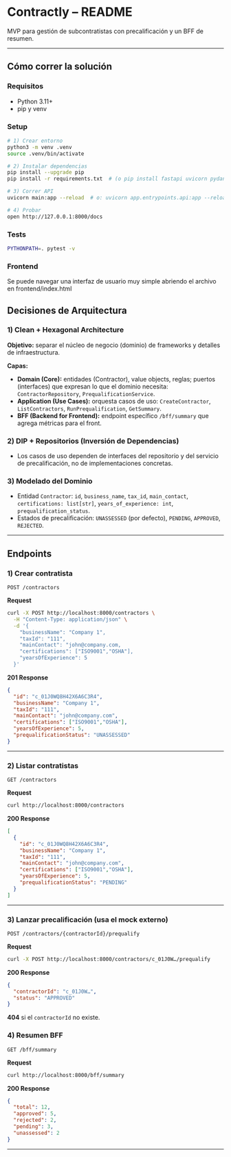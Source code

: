 # Contractly – README

MVP para gestión de subcontratistas con precalificación y un BFF de resumen.

---

## Cómo correr la solución

### Requisitos

* Python 3.11+
* pip y venv

### Setup

```bash
# 1) Crear entorno
python3 -m venv .venv
source .venv/bin/activate 

# 2) Instalar dependencias
pip install --upgrade pip
pip install -r requirements.txt  # (o pip install fastapi uvicorn pydantic[dotenv] pytest httpx)

# 3) Correr API
uvicorn main:app --reload  # o: uvicorn app.entrypoints.api:app --reload

# 4) Probar
open http://127.0.0.1:8000/docs
```

### Tests

```bash
PYTHONPATH=. pytest -v
```

### Frontend

Se puede navegar una interfaz de usuario muy simple abriendo el archivo en frontend/index.html

## Decisiones de Arquitectura

### 1) Clean + Hexagonal Architecture

**Objetivo:** separar el núcleo de negocio (dominio) de frameworks y detalles de infraestructura.

**Capas:**

* **Domain (Core):** entidades (Contractor), value objects, reglas; puertos (interfaces) que expresan lo que el dominio necesita: `ContractorRepository`, `PrequalificationService`.
* **Application (Use Cases):** orquesta casos de uso: `CreateContractor`, `ListContractors`, `RunPrequalification`, `GetSummary`.
* **BFF (Backend for Frontend):** endpoint específico `/bff/summary` que agrega métricas para el front.


### 2) DIP + Repositorios (Inversión de Dependencias)

* Los casos de uso dependen de interfaces del repositorio y del servicio de precalificación, no de implementaciones concretas.

### 3) Modelado del Dominio

* Entidad `Contractor`: `id`, `business_name`, `tax_id`, `main_contact`, `certifications: list[str]`, `years_of_experience: int`, `prequalification_status`.
* Estados de precalificación: `UNASSESSED` (por defecto), `PENDING`, `APPROVED`, `REJECTED`.


---

## Endpoints

### 1) Crear contratista

`POST /contractors`

**Request**

```bash
curl -X POST http://localhost:8000/contractors \
  -H "Content-Type: application/json" \
  -d '{
    "businessName": "Company 1",
    "taxId": "111",
    "mainContact": "john@company.com,
    "certifications": ["ISO9001","OSHA"],
    "yearsOfExperience": 5
  }'
```

**201 Response**

```json
{
  "id": "c_01J0WQ8H42X6A6C3R4",
  "businessName": "Company 1",
  "taxId": "111",
  "mainContact": "john@company.com",
  "certifications": ["ISO9001","OSHA"],
  "yearsOfExperience": 5,
  "prequalificationStatus": "UNASSESSED"
}
```
---

### 2) Listar contratistas

`GET /contractors`

**Request**

```bash
curl http://localhost:8000/contractors
```

**200 Response**

```json
[
  {
    "id": "c_01J0WQ8H42X6A6C3R4",
    "businessName": "Company 1",
    "taxId": "111",
    "mainContact": "john@company.com",
    "certifications": ["ISO9001","OSHA"],
    "yearsOfExperience": 5,
    "prequalificationStatus": "PENDING"
  }
]
```

---

### 3) Lanzar precalificación (usa el mock externo)

`POST /contractors/{contractorId}/prequalify`

**Request**

```bash
curl -X POST http://localhost:8000/contractors/c_01J0W…/prequalify
```

**200 Response**

```json
{
  "contractorId": "c_01J0W…",
  "status": "APPROVED"
}
```

**404** si el `contractorId` no existe.



### 4) Resumen BFF

`GET /bff/summary`

**Request**

```bash
curl http://localhost:8000/bff/summary
```

**200 Response**

```json
{
  "total": 12,
  "approved": 5,
  "rejected": 2,
  "pending": 3,
  "unassessed": 2
}
```

---
